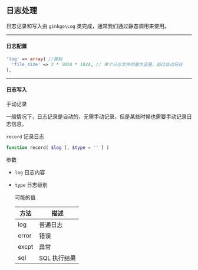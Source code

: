 ## 日志处理

日志记录和写入由 `ginkgo\Log` 类完成，通常我们通过静态调用来使用。

----------

#### 日志配置

``` php
'log' => array( //模板
  'file_size' => 2 * 1024 * 1024, // 单个日志文件的最大容量，超过自动另存
),
```

----------

#### 日志写入

手动记录

一般情况下，日志记录是自动的，无需手动记录，但是某些时候也需要手动记录日志信息。

`record` 记录日志

``` php
function record( $log [, $type = '' ] )
```

参数

* `log` 日志内容
* `type` 日志级别

  可能的值

  | 方法 | 描述 |
  | - | - |
  | log | 普通日志 |
  | error | 错误 |
  | excpt | 异常 |
  | sql | SQL 执行结果 |
